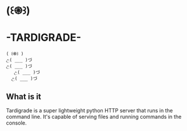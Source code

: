 # (꒰֎꒱)
# -TARDIGRADE-

    ( ꒰֎꒱ )   
    උ( ___ )づ 
    උ( ___ )づ       
       උ( ___ )づ               
      උ( ___ )づ

## What is it
Tardigrade is a super lightweight python HTTP server that runs in the command line.
It's capable of serving files and running commands in the console.

